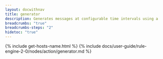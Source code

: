 ```yaml
---
layout: docwithnav
title: generator
description: Generates messages at configurable time intervals using a custom script function.
breadcrumbs: "true"
breadcrumbs-steps: "2"
hidetoc: "true"
---
```


{% include get-hosts-name.html %}
{% include docs/user-guide/rule-engine-2-0/nodes/action/generator.md %}
